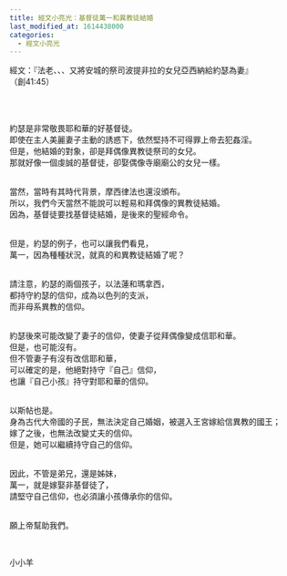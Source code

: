 ```yaml
---
title: 經文小亮光：基督徒萬一和異教徒結婚
last_modified_at: 1614438000
categories:
  - 經文小亮光
---
```


<p>經文：『法老、、、又將安城的祭司波提非拉的女兒亞西納給約瑟為妻』<br>
（創41:45）</p>

<p>&nbsp;</p>

<p><br>
約瑟是非常敬畏耶和華的好基督徒。<br>
即使在主人美麗妻子主動的誘惑下，依然堅持不可得罪上帝去犯姦淫。<br>
但是，他結婚的對象，卻是拜偶像異教徒祭司的女兒。<br>
那就好像一個虔誠的基督徒，卻娶偶像寺廟廟公的女兒一樣。</p>

<p><br>
當然，當時有其時代背景，摩西律法也還沒頒布。<br>
所以，我們今天當然不能說可以輕易和拜偶像的異教徒結婚。<br>
因為，基督徒要找基督徒結婚，是後來的聖經命令。</p>

<p><br>
但是，約瑟的例子，也可以讓我們看見，<br>
萬一，因為種種狀況，就真的和異教徒結婚了呢？</p>

<p><br>
請注意，約瑟的兩個孩子，以法蓮和瑪拿西，<br>
都持守約瑟的信仰，成為以色列的支派，<br>
而非母系異教的信仰。</p>

<p><br>
約瑟後來可能改變了妻子的信仰，使妻子從拜偶像變成信耶和華。<br>
但是，也可能沒有。<br>
但不管妻子有沒有改信耶和華，<br>
可以確定的是，他絕對持守『自己』信仰，<br>
也讓『自己小孩』持守對耶和華的信仰。</p>

<p><br>
以斯帖也是。<br>
身為古代大帝國的子民，無法決定自己婚姻，被選入王宮嫁給信異教的國王；<br>
嫁了之後，也無法改變丈夫的信仰。<br>
但是，她可以繼續持守自己的信仰。</p>

<p><br>
因此，不管是弟兄，還是姊妹，<br>
萬一，就是嫁娶非基督徒了，<br>
請堅守自己信仰，也必須讓小孩傳承你的信仰。</p>

<p><br>
願上帝幫助我們。</p>

<p>&nbsp;</p>

<p>小小羊</p>

